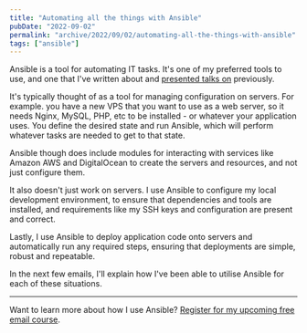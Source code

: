 ```yaml
---
title: "Automating all the things with Ansible"
pubDate: "2022-09-02"
permalink: "archive/2022/09/02/automating-all-the-things-with-ansible"
tags: ["ansible"]
---
```


Ansible is a tool for automating IT tasks. It's one of my preferred tools to use, and one that I've written about and [presented talks on]({{site.url}}/talks/deploying-php-ansible-ansistrano) previously.

It's typically thought of as a tool for managing configuration on servers. For example. you have a new VPS that you want to use as a web server, so it needs Nginx, MySQL, PHP, etc to be installed - or whatever your application uses. You define the desired state and run Ansible, which will perform whatever tasks are needed to get to that state.

Ansible though does include modules for interacting with services like Amazon AWS and DigitalOcean to create the servers and resources, and not just configure them.

It also doesn't just work on servers. I use Ansible to configure my local development environment, to ensure that dependencies and tools are installed, and requirements like my SSH keys and configuration are present and correct.

Lastly, I use Ansible to deploy application code onto servers and automatically run any required steps, ensuring that deployments are simple, robust and repeatable.

In the next few emails, I'll explain how I've been able to utilise Ansible for each of these situations.

---

Want to learn more about how I use Ansible? [Register for my upcoming free email course]({{site.url}}/ansible-course).
